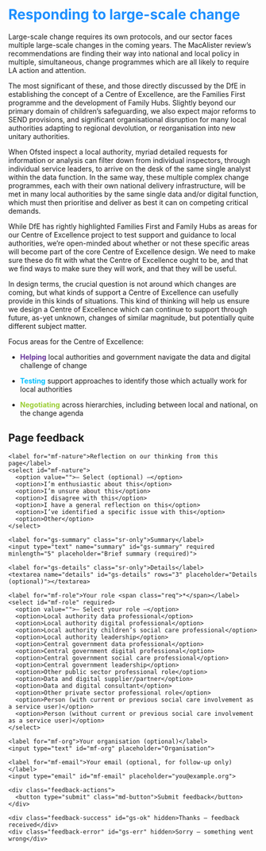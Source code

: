 # <span style="color:dodgerblue">Responding to large-scale change</span>

Large-scale change requires its own protocols, and our sector faces multiple large-scale changes in the coming years. The MacAlister review’s recommendations are finding their way into national and local policy in multiple, simultaneous, change programmes which are all likely to require LA action and attention.

The most significant of these, and those directly discussed by the DfE in establishing the concept of a Centre of Excellence, are the Families First programme and the development of Family Hubs. Slightly beyond our primary domain of children’s safeguarding, we also expect major reforms to SEND provisions, and significant organisational disruption for many local authorities adapting to regional devolution, or reorganisation into new unitary authorities.

When Ofsted inspect a local authority, myriad detailed requests for information or analysis can filter down from individual inspectors, through individual service leaders, to arrive on the desk of the same single analyst within the data function. In the same way, these multiple complex change programmes, each with their own national delivery infrastructure, will be met in many local authorities by the same single data and/or digital function, which must then prioritise and deliver as best it can on competing critical demands.

While DfE has rightly highlighted Families First and Family Hubs as areas for our Centre of Excellence project to test support and guidance to local authorities, we’re open-minded about whether or not these specific areas will become part of the core Centre of Excellence design. We need to make sure these do fit with what the Centre of Excellence ought to be, and that we find ways to make sure they will work, and that they will be useful.

In design terms, the crucial question is not around which changes are coming, but what kinds of support a Centre of Excellence can usefully provide in this kinds of situations. This kind of thinking will help us ensure we design a Centre of Excellence which can continue to support through future, as-yet unknown, changes of similar magnitude, but potentially quite different subject matter.

Focus areas for the Centre of Excellence:

-  <span style="color:rebeccapurple">**Helping**</span> local authorities and government navigate the data and digital challenge of change

-  <span style="color:deepskyblue">**Testing**</span> support approaches to identify those which actually work for local authorities

-  <span style="color:yellowgreen">**Negotiating**</span> across hierarchies, including between local and national, on the change agenda



<!--- feedback form only below here -->


<div class="feedback-section feedback-compact" id="sheets">
  <h2>Page feedback</h2>
  <form id="gs-form">
    <input type="hidden" name="page" id="gs-page">
    <input type="text" name="hp_field" id="hp_field" style="display:none" tabindex="-1" autocomplete="off">

    <label for="mf-nature">Reflection on our thinking from this page</label>
    <select id="mf-nature">
      <option value="">— Select (optional) —</option>
      <option>I’m enthusiastic about this</option>
      <option>I’m unsure about this</option>
      <option>I disagree with this</option>
      <option>I have a general reflection on this</option>
      <option>I’ve identified a specific issue with this</option>
      <option>Other</option>
    </select>
    
    <label for="gs-summary" class="sr-only">Summary</label>
    <input type="text" name="summary" id="gs-summary" required minlength="5" placeholder="Brief summary (required)">

    <label for="gs-details" class="sr-only">Details</label>
    <textarea name="details" id="gs-details" rows="3" placeholder="Details (optional)"></textarea>

    <label for="mf-role">Your role <span class="req">*</span></label>
    <select id="mf-role" required>
      <option value="">— Select your role —</option>
      <option>Local authority data professional</option>
      <option>Local authority digital professional</option>
      <option>Local authority children’s social care professional</option>
      <option>Local authority leadership</option>
      <option>Central government data professional</option>
      <option>Central government digital professional</option>
      <option>Central government social care professional</option>
      <option>Central government leadership</option>
      <option>Other public sector professional role</option>
      <option>Data and digital supplier/partner</option>
      <option>Data and digital consultant</option>
      <option>Other private sector professional role</option>
      <option>Person (with current or previous social care involvement as a service user)</option>
      <option>Person (without current or previous social care involvement as a service user)</option>
    </select>

    <label for="mf-org">Your organisation (optional)</label>
    <input type="text" id="mf-org" placeholder="Organisation">

    <label for="mf-email">Your email (optional, for follow-up only)</label>
    <input type="email" id="mf-email" placeholder="you@example.org">

    <div class="feedback-actions">
      <button type="submit" class="md-button">Submit feedback</button>
    </div>

    <div class="feedback-success" id="gs-ok" hidden>Thanks — feedback received</div>
    <div class="feedback-error" id="gs-err" hidden>Sorry — something went wrong</div>
  </form>
</div>


